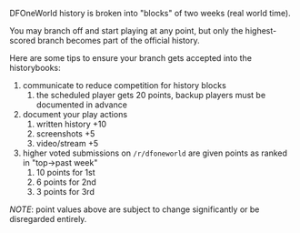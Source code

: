 DFOneWorld history is broken into "blocks" of two weeks (real world time).

You may branch off and start playing at any point, 
but only the highest-scored branch becomes part of the official history.

Here are some tips to ensure your branch gets accepted into the historybooks:

1. communicate to reduce competition for history blocks
    1. the scheduled player gets 20 points, backup players must be documented in advance
2. document your play actions
    1. written history +10
    2. screenshots +5
    3. video/stream +5
3. higher voted submissions on `/r/dfoneworld` are given points as ranked in "top->past week"
    1. 10 points for 1st
    2. 6  points for 2nd
    3. 3  points for 3rd
    
*NOTE*: point values above are subject to change significantly or be disregarded entirely.
